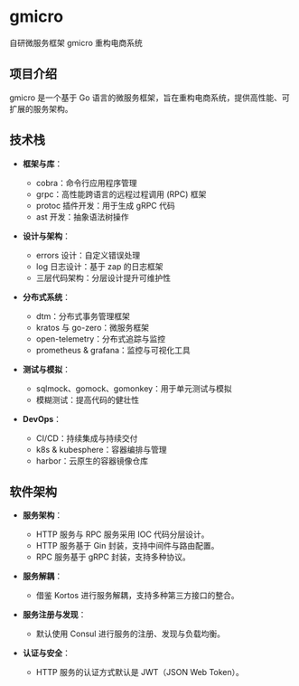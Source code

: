 # gmicro
自研微服务框架 gmicro 重构电商系统

## 项目介绍

gmicro 是一个基于 Go 语言的微服务框架，旨在重构电商系统，提供高性能、可扩展的服务架构。

## 技术栈

- **框架与库**：
  - cobra：命令行应用程序管理
  - grpc：高性能跨语言的远程过程调用 (RPC) 框架
  - protoc 插件开发：用于生成 gRPC 代码
  - ast 开发：抽象语法树操作
  
- **设计与架构**：
  - errors 设计：自定义错误处理
  - log 日志设计：基于 zap 的日志框架
  - 三层代码架构：分层设计提升可维护性

- **分布式系统**：
  - dtm：分布式事务管理框架
  - kratos 与 go-zero：微服务框架
  - open-telemetry：分布式追踪与监控
  - prometheus & grafana：监控与可视化工具

- **测试与模拟**：
  - sqlmock、gomock、gomonkey：用于单元测试与模拟
  - 模糊测试：提高代码的健壮性

- **DevOps**：
  - CI/CD：持续集成与持续交付
  - k8s & kubesphere：容器编排与管理
  - harbor：云原生的容器镜像仓库

## 软件架构

- **服务架构**：
  - HTTP 服务与 RPC 服务采用 IOC 代码分层设计。
  - HTTP 服务基于 Gin 封装，支持中间件与路由配置。
  - RPC 服务基于 gRPC 封装，支持多种协议。

- **服务解耦**：
  - 借鉴 Kortos 进行服务解耦，支持多种第三方接口的整合。

- **服务注册与发现**：
  - 默认使用 Consul 进行服务的注册、发现与负载均衡。

- **认证与安全**：
  - HTTP 服务的认证方式默认是 JWT（JSON Web Token）。
